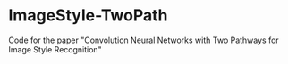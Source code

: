 # ImageStyle-TwoPath
Code for the paper "Convolution Neural Networks with Two Pathways for Image Style Recognition"

